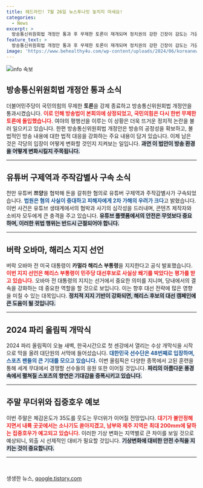 ```yaml
---
title: 헤드라인! 7월 26일 뉴스투나잇 놓치지 마세요!
categories:
  - News
excerpt: >
  방송통신위원회법 개정안 통과 후 무제한 토론이 재개되며 정치권의 강한 긴장이 감도는 가운데, 유명 유튜버 쯔양을 협박한 사건이 법정으로 이어지는 등 뜨거운 이슈가 다수입니다. 클릭해 더 상세한 소식을 확인하세요!
feature_text: >
  방송통신위원회법 개정안 통과 후 무제한 토론이 재개되며 정치권의 강한 긴장이 감도는 가운데, 유명 유튜버 쯔양을 협박한 사건이 법정으로 이어지는 등 뜨거운 이슈가 다수입니다. 클릭해 더 상세한 소식을 확인하세요!
image: 'https://www.behealthy4u.com/wp-content/uploads/2024/06/koreanews.jpg'
---
```


<p><img src="https://www.behealthy4u.com/wp-content/uploads/2024/06/koreanews.jpg" alt="info 속보" /></p>

<h2 data-ke-size="size26">방송통신위원회법 개정안 통과 소식</h2>

<p data-ke-size="size16">더불어민주당이 국민의힘의 무제한 <b>토론</b>을 강제 종료하고 방송통신위원회법 개정안을 통과시켰습니다. <b><span style="color: #ee2323;">이로 인해 방송법이 본회의에 상정되었고, 국민의힘은 다시 한번 무제한 토론에 돌입했습니다.</span></b> 여야의 평행선을 이루는 이 상황은 더욱 뜨거운 정치적 논란을 불러 일으키고 있습니다. 한편 방송통신위원회법 개정안은 방송의 공정성을 확보하고, 불법적인 방송 내용에 대한 법적 대응을 강화하는 주요 내용이 담겨 있습니다. 이제 남은 것은 각당의 입장이 어떻게 변화할 것인지 지켜보는 일입니다. <b><span style="background-color: #21538527;">과연 이 법안이 방송 환경을 어떻게 변화시킬지 주목됩니다.</span></b></p>

<hr>

<h2 data-ke-size="size26">유튜버 구제역과 주작감별사 구속 소식</h2>

<p data-ke-size="size16">천만 유튜버 <b>쯔양</b>을 협박해 돈을 갈취한 혐의로 유튜버 구제역과 주작감별사가 구속되었습니다. <b><span style="color: #1a5490;">법원은 혐의 사실이 중대하고 피해자에게 2차 가해의 우려가 크다</span></b>고 밝혔습니다. 이번 사건은 유튜브 생태계에서의 협박과 사기의 심각성을 드러내며, 콘텐츠 제작자와 소비자 모두에게 큰 충격을 주고 있습니다. <b><span style="background-color: #21538527;">유튜브 플랫폼에서의 안전은 무엇보다 중요하며, 이러한 위법 행위는 반드시 근절되어야 합니다.</span></b></p>

<hr>

<h2 data-ke-size="size26">버락 오바마, 해리스 지지 선언</h2>

<p data-ke-size="size16">버락 오바마 전 미국 대통령이 <b>카멀라 해리스 부통령</b>을 지지한다고 공식 발표했습니다. <b><span style="color: #ee2323;">이번 지지 선언은 해리스 부통령이 민주당 대선후보로 사실상 쐐기를 박았다는 평가를 받고 있습니다.</span></b> 오바마 전 대통령의 지지는 선거에서 중요한 의미를 지니며, 당내에서의 결속을 강화하는 데 중요한 역할을 할 것으로 보입니다. 이는 향후 대선 전략에 많은 영향을 미칠 수 있는 대목입니다. <b><span style="background-color: #21538527;">정치적 지지 기반이 강화되면, 해리스 후보의 대선 캠페인에 큰 도움이 될 것입니다.</span></b></p>

<hr>

<h2 data-ke-size="size26">2024 파리 올림픽 개막식</h2>

<p data-ke-size="size16">2024 파리 올림픽이 오늘 새벽, 한국시간으로 첫 센강에서 열리는 수상 개막식을 시작으로 막을 올려 대단원의 서막에 들어섰습니다. <b><span style="color: #1a5490;">대한민국 선수단은 48번째로 입장하며, 스포츠 팬들의 큰 기대를 모으고 있습니다.</span></b> 이번 올림픽은 다양한 종목에서 고된 훈련을 통해 세계 무대에서 경쟁할 선수들의 응원 또한 이어질 것입니다. <b><span style="background-color: #21538527;">파리의 아름다운 풍경 속에서 펼쳐질 스포츠의 향연은 기대감을 증폭시키고 있습니다.</span></b></p>

<hr>

<h2 data-ke-size="size26">주말 무더위와 집중호우 예보</h2>

<p data-ke-size="size16">이번 주말은 체감온도가 35도를 웃도는 무더위가 이어질 전망입니다. <b><span style="color: #ee2323;">대기가 불안정해지면서 내륙 곳곳에서는 소나기도 쏟아지겠고, 남부와 제주 지역은 최대 200mm에 달하는 집중호우가 예고되고 있습니다.</span></b> 이러한 기상 변화는 지역별로 큰 차이를 보일 것으로 예상되니, 외출 시 선제적인 대비가 필요할 것입니다. <b><span style="background-color: #21538527;">기상변화에 대비한 안전 수칙을 지키는 것이 중요합니다.</span></b></p>

<hr>

<p data-ke-size="size16">&nbsp;</p>
생생한 뉴스, <a href="https://qoogle.tistory.com" rel="dofollow">qoogle.tistory.com</a>


